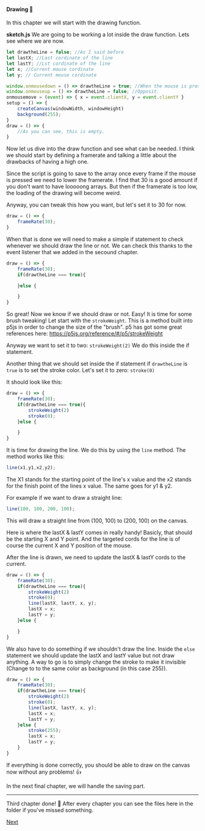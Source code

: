 #### Drawing :blossom:
In this chapter we will start with the drawing function.

__sketch.js__
We are going to be working a lot inside the draw function. Lets see where we are now.
```js
let drawtheLine = false; //As I said before
let lastX; //Last cordinate of the line
let lastY; //Lst cordinate of the line
let x; //Current mouse cordinate
let y; // Current mouse cordinate

window.onmousedown = () => drawtheLine = true; //When the mouse is pressed we should change the draw the line variable
window.onmouseup = () => drawtheLine = false; //Opposit.
onmousemove = (event) => { x = event.clientX, y = event.clientY }
setup = () => {
    createCanvas(windowWidth, windowHeight)
    background(255);
}
draw = () => {
    //As you can see, this is empty.
}
```
Now let us dive into the draw function and see what can be needed.
I think we should start by defining a framerate and talking a little about the drawbacks of having a high one.

Since the script is going to save to the array once every frame if the mouse is pressed we need to lower the framerate. I find that 30 is a good amount if you don't want to have looooong arrays. But then if the framerate is too low, the loading of the drawing will become weird.

Anyway, you can tweak this how you want, but let's set it to 30 for now.
```js
draw = () => {
    frameRate(30);
}
```

When that is done we will need to make a simple if statement to check whenever we should draw the line or not. We can check this thanks to the event listener that we added in the secound chapter.
```js
draw = () => {
    frameRate(30);
    if(drawtheLine === true){

    }else {

    }
}
```
So great! Now we know if we should draw or not. Easy! It is time for some brush tweaking!
Let start with the ```strokeWeight```. This is a method built into p5js in order to change the size of the "brush". p5 has got some great references here: https://p5js.org/reference/#/p5/strokeWeight

Anyway we want to set it to two: ```strokeWeight(2)```
We do this inside the if statement.

Another thing that we should set inside the if statement if ```drawtheLine``` is ```true``` is to set the stroke color. Let's set it to zero: ```stroke(0)```

It should look like this:
```js
draw = () => {
    frameRate(30);
    if(drawtheLine === true){
        strokeWeight(2)
        stroke(0);
    }else {

    }
}
```
It is time for drawing the line. We do this by using the ```line``` method.
The method works like this: 
```js
line(x1,y1,x2,y2);
```
The X1 stands for the starting point of the line's x value and the x2 stands for the finish point of the lines x value. The same goes for y1 & y2. 

For example if we want to draw a straight line: 
```js
line(100, 100, 200, 100);
```
This will draw a straight line from (100, 100) to (200, 100) on the canvas.

Here is where the lastX & lastY comes in really handy! Basicly, that should be the starting X and Y point. And the targeted cords for the line is of course the current X and Y position of the mouse.

After the line is drawn, we need to update the lastX & lastY cords to the current.
```js
draw = () => {
    frameRate(30);
    if(drawtheLine === true){
        strokeWeight(2)
        stroke(0);
        line(lastX, lastY, x, y);
        lastX = x;
        lastY = y;
    }else {

    }
}
```
We also have to do something if we shouldn't draw the line. Inside the ```else``` statement we should update the lastX and lastY value but not draw anything. A way to go is to simply change the stroke to make it invisible (Change to to the same color as background (in this case 255)). 

```js
draw = () => {
    frameRate(30);
    if(drawtheLine === true){
        strokeWeight(2)
        stroke(0);
        line(lastX, lastY, x, y);
        lastX = x;
        lastY = y;
    }else {
        stroke(255);
        lastX = x;
        lastY = y;
    }
}
```

If everything is done correctly, you should be able to draw on the canvas now without any problems! :+1:

In the next final chapter, we will handle the saving part.

---
Third chapter done! :apple:
After every chapter you can see the files here in the folder if you've missed something.

[Next](https://www.google.com)
